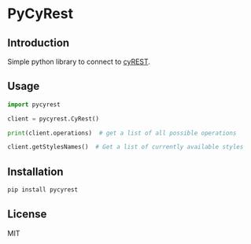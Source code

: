 # PyCyRest

## Introduction

Simple python library to connect to [cyREST](http://apps.cytoscape.org/apps/cyrest).

## Usage

```python
import pycyrest

client = pycyrest.CyRest()

print(client.operations)  # get a list of all possible operations

client.getStylesNames()  # Get a list of currently available styles

```

## Installation

```bash
pip install pycyrest
```

## License

MIT
